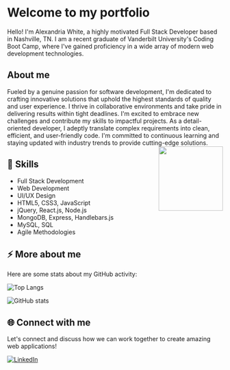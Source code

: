 # Welcome to my portfolio
Hello! I'm Alexandria White, a highly motivated Full Stack Developer based in Nashville, TN. I am a recent graduate of Vanderbilt University's Coding Boot Camp, where I've gained proficiency in a wide array of modern web development technologies.

## About me

Fueled by a genuine passion for software development, I'm dedicated to crafting innovative solutions that uphold the highest standards of quality and user experience. I thrive in collaborative environments and take pride in delivering results within tight deadlines. I'm excited to embrace new challenges and contribute my skills to impactful projects. As a detail-oriented developer, I adeptly translate complex requirements into clean, efficient, and user-friendly code. I'm committed to continuous learning and staying updated with industry trends to provide cutting-edge solutions.
<img align='right' src='https://media.giphy.com/media/dWesBcTLavkZuG35MI/giphy.gif' width='150"'>

## 💼 Skills

- Full Stack Development
- Web Development
- UI/UX Design
- HTML5, CSS3, JavaScript
- jQuery, React.js, Node.js
- MongoDB, Express, Handlebars.js
- MySQL, SQL
- Agile Methodologies

## ⚡ More about me

Here are some stats about my GitHub activity:

![Top Langs](https://github-readme-stats.vercel.app/api/top-langs/?username=alexandriawhite&layout=compact)

![GitHub stats](https://github-readme-stats.vercel.app/api?username=alexandriawhite&count_private=true&show_icons=true&theme=onedark)

## 🌐 Connect with me

Let's connect and discuss how we can work together to create amazing web applications!

<a href="https://www.linkedin.com/in/alexandria-white2/" target="_blank">
  <img src="https://img.shields.io/badge/LinkedIn-%230077B5.svg?&style=flat-square&logo=linkedin&logoColor=white" alt="LinkedIn">
</a>
